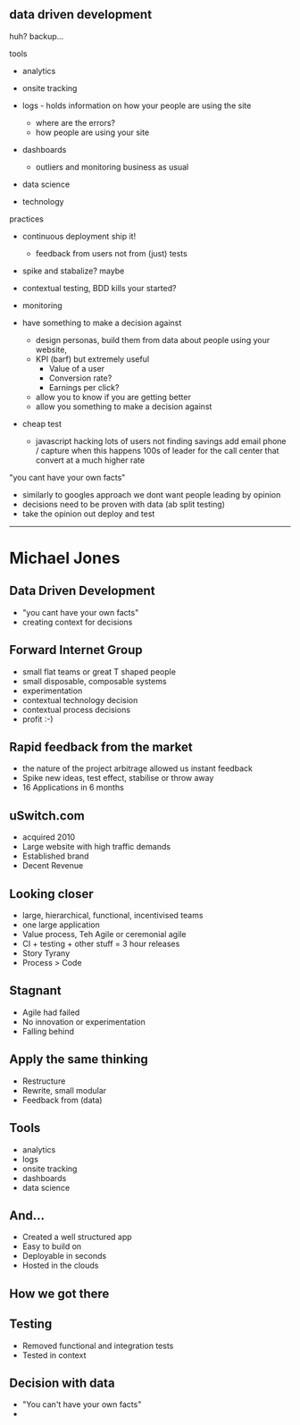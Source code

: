 data driven development
-----------------------

huh? backup...

tools
  - analytics 
  - onsite tracking
  
  - logs - holds information on how your people are using the site
    - where are the errors?
    - how people are using your site
  - dashboards
    - outliers and monitoring business as usual
  - data science 
  
- technology

practices
  - continuous deployment ship it!
    - feedback from users not from (just) tests
  - spike and stabalize? maybe
  - contextual testing, BDD kills your started?
  - monitoring

  - have something to make a decision against
    - design 
      personas, build them from data about people using your website, 
    - KPI (barf) but extremely useful
      - Value of a user
      - Conversion rate?
      - Earnings per click?
    - allow you to know if you are getting better 
    - allow you something to make a decision against
  
  - cheap test
    - javascript hacking
      lots of users not finding savings
        add email phone / capture when this happens
        100s of leader for the call center that convert at a much higher rate
    
"you cant have your own facts"
  - similarly to googles approach we dont want people leading by opinion
  - decisions need to be proven with data (ab split testing)
  - take the opinion out deploy and test
  

---------------

Michael Jones
=============

Data Driven Development
-----------------------
- "you cant have your own facts"
- creating context for decisions

Forward Internet Group
----------------------
- small flat teams or great T shaped people
- small disposable, composable systems
- experimentation 
- contextual technology decision
- contextual process decisions
- profit :-)

Rapid feedback from the market
------------------------------
- the nature of the project arbitrage allowed us instant feedback
- Spike new ideas, test effect, stabilise or throw away
- 16 Applications in 6 months

uSwitch.com
-----------
- acquired 2010
- Large website with high traffic demands
- Established brand 
- Decent Revenue

Looking closer
--------------
- large, hierarchical, functional, incentivised teams
- one large application
- Value process, Teh Agile or ceremonial agile
- CI + testing + other stuff = 3 hour releases
- Story Tyrany
- Process > Code

Stagnant
--------
- Agile had failed
- No innovation or experimentation
- Falling behind

Apply the same thinking
-----------------------
- Restructure 
- Rewrite, small modular
- Feedback from (data)

Tools 
-----
- analytics 
- logs 
- onsite tracking
- dashboards
- data science

And...
------
- Created a well structured app
- Easy to build on
- Deployable in seconds
- Hosted in the clouds

How we got there
----------------

Testing
-------
- Removed functional and integration tests
- Tested in context

Decision with data
------------------
- "You can't have your own facts"
- 

